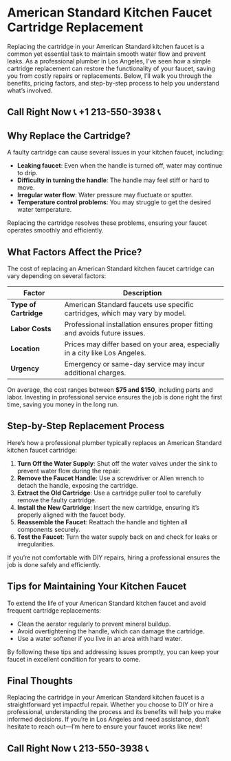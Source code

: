 # American Standard Kitchen Faucet Cartridge Replacement  

Replacing the cartridge in your American Standard kitchen faucet is a common yet essential task to maintain smooth water flow and prevent leaks. As a professional plumber in Los Angeles, I’ve seen how a simple cartridge replacement can restore the functionality of your faucet, saving you from costly repairs or replacements. Below, I’ll walk you through the benefits, pricing factors, and step-by-step process to help you understand what’s involved.  

## Call Right Now 📞 +1 213-550-3938 📞

## Why Replace the Cartridge?  

A faulty cartridge can cause several issues in your kitchen faucet, including:  
- **Leaking faucet**: Even when the handle is turned off, water may continue to drip.  
- **Difficulty in turning the handle**: The handle may feel stiff or hard to move.  
- **Irregular water flow**: Water pressure may fluctuate or sputter.  
- **Temperature control problems**: You may struggle to get the desired water temperature.  

Replacing the cartridge resolves these problems, ensuring your faucet operates smoothly and efficiently.  

## What Factors Affect the Price?  

The cost of replacing an American Standard kitchen faucet cartridge can vary depending on several factors:  

| **Factor**                  | **Description**                                                                 |  
|------------------------------|---------------------------------------------------------------------------------|  
| **Type of Cartridge**        | American Standard faucets use specific cartridges, which may vary by model.    |  
| **Labor Costs**              | Professional installation ensures proper fitting and avoids future issues.      |  
| **Location**                 | Prices may differ based on your area, especially in a city like Los Angeles.  |  
| **Urgency**                  | Emergency or same-day service may incur additional charges.                    |  

On average, the cost ranges between **$75 and $150**, including parts and labor. Investing in professional service ensures the job is done right the first time, saving you money in the long run.  

## Step-by-Step Replacement Process  

Here’s how a professional plumber typically replaces an American Standard kitchen faucet cartridge:  

1. **Turn Off the Water Supply**: Shut off the water valves under the sink to prevent water flow during the repair.  
2. **Remove the Faucet Handle**: Use a screwdriver or Allen wrench to detach the handle, exposing the cartridge.  
3. **Extract the Old Cartridge**: Use a cartridge puller tool to carefully remove the faulty cartridge.  
4. **Install the New Cartridge**: Insert the new cartridge, ensuring it’s properly aligned with the faucet body.  
5. **Reassemble the Faucet**: Reattach the handle and tighten all components securely.  
6. **Test the Faucet**: Turn the water supply back on and check for leaks or irregularities.  

If you’re not comfortable with DIY repairs, hiring a professional ensures the job is done safely and efficiently.  

## Tips for Maintaining Your Kitchen Faucet  

To extend the life of your American Standard kitchen faucet and avoid frequent cartridge replacements:  
- Clean the aerator regularly to prevent mineral buildup.  
- Avoid overtightening the handle, which can damage the cartridge.  
- Use a water softener if you live in an area with hard water.  

By following these tips and addressing issues promptly, you can keep your faucet in excellent condition for years to come.  

## Final Thoughts  

Replacing the cartridge in your American Standard kitchen faucet is a straightforward yet impactful repair. Whether you choose to DIY or hire a professional, understanding the process and its benefits will help you make informed decisions. If you’re in Los Angeles and need assistance, don’t hesitate to reach out—I’m here to ensure your faucet works like new!
## Call Right Now 📞 213-550-3938 📞